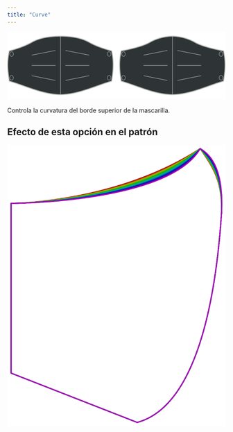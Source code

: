 ```yaml
---
title: "Curve"
---
```


![Opción de curvatura](./curve.svg)

Controla la curvatura del borde superior de la mascarilla.

## Efecto de esta opción en el patrón

![Esta imagen muestra el efecto de esta opción superponiendo varias variantes que tienen un valor diferente para esta opción](florence_curve_sample.svg "Effect of this option on the pattern")
